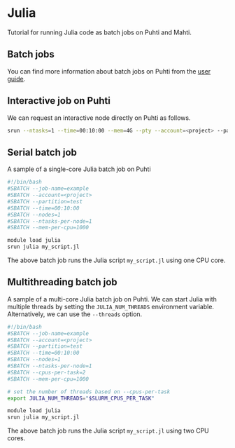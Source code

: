 # Julia
Tutorial for running Julia code as batch jobs on Puhti and Mahti.


## Batch jobs
You can find more information about batch jobs on Puhti from the [user guide](../computing/running/getting-started.md).


## Interactive job on Puhti
We can request an interactive node directly on Puhti as follows.

```bash
srun --ntasks=1 --time=00:10:00 --mem=4G --pty --account=<project> --partition=small julia
```


## Serial batch job
A sample of a single-core Julia batch job on Puhti

```bash
#!/bin/bash
#SBATCH --job-name=example
#SBATCH --account=<project>
#SBATCH --partition=test
#SBATCH --time=00:10:00
#SBATCH --nodes=1
#SBATCH --ntasks-per-node=1
#SBATCH --mem-per-cpu=1000

module load julia
srun julia my_script.jl
```

The above batch job runs the Julia script `my_script.jl` using one CPU core.


## Multithreading batch job
A sample of a multi-core Julia batch job on Puhti.
We can start Julia with multiple threads by setting the `JULIA_NUM_THREADS` environment variable.
Alternatively, we can use the `--threads` option.

```bash
#!/bin/bash
#SBATCH --job-name=example
#SBATCH --account=<project>
#SBATCH --partition=test
#SBATCH --time=00:10:00
#SBATCH --nodes=1
#SBATCH --ntasks-per-node=1
#SBATCH --cpus-per-task=2
#SBATCH --mem-per-cpu=1000

# set the number of threads based on --cpus-per-task
export JULIA_NUM_THREADS="$SLURM_CPUS_PER_TASK"

module load julia
srun julia my_script.jl
```

The above batch job runs the Julia script `my_script.jl` using two CPU cores.

